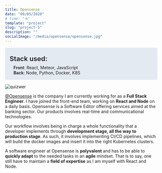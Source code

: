 ```yaml
---
title: Opensense
date: "09/05/2020"
# time: "☕️"
template: "project"
slug: "project-5"
description: ""
socialImage: "/media/opensense/opensense.jpg"
---
```


<div style="background-color: #E4EAF1; padding: 15px; border-radius: 4px;">
<div style="font-size: 1.375rem; font-weight: 600; margin-top: 0.5rem; margin-bottom: 0.5rem;">Stack used:</div>
<div style="margin-left: 0.8rem;"><span style="font-weight: 600;">Front</span>: React, Meteor, JavaScript</div>
<div style="margin-left: 0.8rem;"><span style="font-weight: 600;">Back</span>: Node, Python, Docker, K8S</div>
</div>

![quizwer](/media/opensense/opensense.jpg)

[@Opensense](http://104.155.62.110/en/home/) is the company I am currently working for as a <strong>Full Stack Engineer</strong>. I have joined the front-end team, working on <strong>React and Node</strong> on a daily basis. Opensense is a Software Editor offering services aimed at the banking sector. Our products involves real-time and communicational technologies.

Our workflow involves being in charge a whole functionality that a developer implements through <strong>development stage, all the way to production stage</strong>. As such, it involves implementing CI/CD pipelines, which will build the docker images and insert it into the right Kubernetes clusters. 

A software engineer at Opensense is <strong>polyvalent</strong> and has to be able to <strong>quickly adapt</strong> to the needed tasks in an <strong>agile</strong> mindset. That is to say, one still have to maintain a <strong>field of expertise</strong> as I am myself with React and Node.

